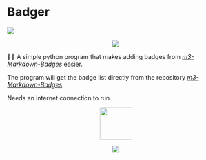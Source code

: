 # Badger

<img src="https://i.postimg.cc/02ytpksP/BADGER.png">

<p align="center">
  <img src="https://ziadoua.github.io/m3-Markdown-Badges/badges/Python/python2.svg">
</p>

👨‍💻 A simple python program that makes adding badges from [*m3-Markdown-Badges*](https://github.com/ziadOUA/m3-Markdown-Badges) easier.

The program will get the badge list directly from the repository [*m3-Markdown-Badges*](https://github.com/ziadOUA/m3-Markdown-Badges).

Needs an internet connection to run.

<p align="center">
  <a href="https://github.com/ziadOUA">
    <img align="center" height="75px" src="https://pictshare.net/4jwzdi.png">
  </a>
</p>
<p align="center">
  <img src="https://ziadoua.github.io/m3-Markdown-Badges/badges/LicenceMIT/licencemit2.svg">
</p>
